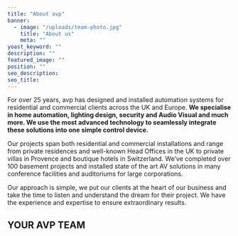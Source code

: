 ```yaml
---
title: "About avp"
banner: 
  - image: "/uploads/team-photo.jpg"
    title: "About us"
    meta: ""
yoast_keyword: ""
description: ""
featured_image: ""
position: ""
seo_description: 
seo_title: 
---
```


For over 25 years, avp has designed and installed automation systems for residential and commercial clients across the UK and Europe. **We specialise in home automation, lighting design, security and Audio Visual and much more. We use the most advanced technology to seamlessly integrate these solutions into one simple control device.**

Our projects span both residential and commercial installations and range from private residences and well-known Head Offices in the UK to private villas in Provence and boutique hotels in Switzerland. We’ve completed over 100 basement projects and installed state of the art AV solutions in many conference facilities and auditoriums for large corporations.

Our approach is simple, we put our clients at the heart of our business and take the time to listen and understand the dream for their project. We have the experience and expertise to ensure extraordinary results.

## YOUR AVP TEAM